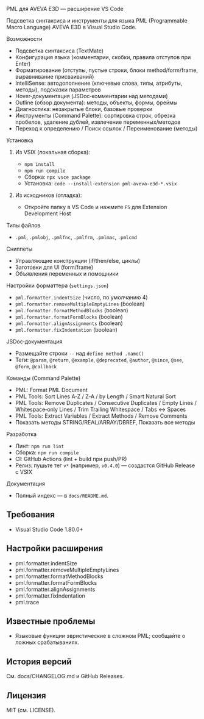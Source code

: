 PML для AVEVA E3D — расширение VS Code

Подсветка синтаксиса и инструменты для языка PML (Programmable Macro Language) AVEVA E3D в Visual Studio Code.

Возможности
- Подсветка синтаксиса (TextMate)
- Конфигурация языка (комментарии, скобки, правила отступов при Enter)
- Форматирование (отступы, пустые строки, блоки method/form/frame, выравнивание присваиваний)
- IntelliSense: автодополнение (ключевые слова, типы, атрибуты, методы), подсказки параметров
- Hover‑документация (JSDoc‑комментарии над методами)
- Outline (обзор документа): методы, объекты, формы, фреймы
- Диагностика: незакрытые блоки, базовые проверки
- Инструменты (Command Palette): сортировка строк, обрезка пробелов, удаление дублей, извлечение переменных/методов
- Переход к определению / Поиск ссылок / Переименование (методы)

Установка
1) Из VSIX (локальная сборка):
   - `npm install`
   - `npm run compile`
   - Сборка: `npx vsce package`
   - Установка: `code --install-extension pml-aveva-e3d-*.vsix`

2) Из исходников (отладка):
   - Откройте папку в VS Code и нажмите `F5` для Extension Development Host

Типы файлов
- `.pml`, `.pmlobj`, `.pmlfnc`, `.pmlfrm`, `.pmlmac`, `.pmlcmd`

Сниппеты
- Управляющие конструкции (if/then/else, циклы)
- Заготовки для UI (form/frame)
- Объявления переменных и помощники

Настройки форматтера (`settings.json`)
- `pml.formatter.indentSize` (число, по умолчанию 4)
- `pml.formatter.removeMultipleEmptyLines` (boolean)
- `pml.formatter.formatMethodBlocks` (boolean)
- `pml.formatter.formatFormBlocks` (boolean)
- `pml.formatter.alignAssignments` (boolean)
- `pml.formatter.fixIndentation` (boolean)

JSDoc‑документация
- Размещайте строки `--` над `define method .name()`
- Теги: `@param`, `@return`, `@example`, `@deprecated`, `@author`, `@since`, `@see`, `@form`, `@callback`

Команды (Command Palette)
- PML: Format PML Document
- PML Tools: Sort Lines A‑Z / Z‑A / by Length / Smart Natural Sort
- PML Tools: Remove Duplicates / Consecutive Duplicates / Empty Lines / Whitespace‑only Lines / Trim Trailing Whitespace / Tabs ↔ Spaces
- PML Tools: Extract Variables / Extract Methods / Remove Comments
- Показать методы STRING/REAL/ARRAY/DBREF, Показать все методы

Разработка
- Линт: `npm run lint`
- Сборка: `npm run compile`
- CI: GitHub Actions (lint + build при push/PR)
- Релиз: пушьте тег `v*` (например, `v0.4.0`) — создастся GitHub Release с VSIX

Документация
- Полный индекс — в `docs/README.md`.


## Требования
- Visual Studio Code 1.80.0+

## Настройки расширения
- pml.formatter.indentSize
- pml.formatter.removeMultipleEmptyLines
- pml.formatter.formatMethodBlocks
- pml.formatter.formatFormBlocks
- pml.formatter.alignAssignments
- pml.formatter.fixIndentation
- pml.trace

## Известные проблемы
- Языковые функции эвристические в сложном PML; сообщайте о ложных срабатываниях.

## История версий
См. docs/CHANGELOG.md и GitHub Releases.

## Лицензия
MIT (см. LICENSE).

